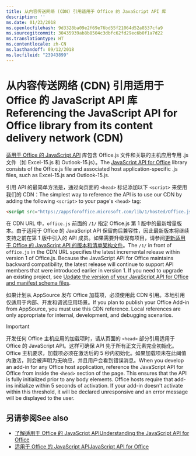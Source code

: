 ```yaml
---
title: 从内容传送网络 (CDN) 引用适用于 Office 的 JavaScript API 库
description: ''
ms.date: 01/23/2018
ms.openlocfilehash: 9d3328ba09e2f69e76bd55f21064d52a8537cfa9
ms.sourcegitcommit: 30435939ab8b8504c3dbfc62fd29ec6b0f1a7d22
ms.translationtype: HT
ms.contentlocale: zh-CN
ms.lasthandoff: 09/12/2018
ms.locfileid: "23943899"
---
```

# <a name="referencing-the-javascript-api-for-office-library-from-its-content-delivery-network-cdn"></a><span data-ttu-id="f8044-102">从内容传送网络 (CDN) 引用适用于 Office 的 JavaScript API 库</span><span class="sxs-lookup"><span data-stu-id="f8044-102">Referencing the JavaScript API for Office library from its content delivery network (CDN)</span></span>


<span data-ttu-id="f8044-103">[适用于 Office 的 JavaScript API](https://docs.microsoft.com/javascript/office/javascript-api-for-office?view=office-js) 库包含 Office.js 文件和关联的主机应用专用 .js 文件（如 Excel-15.js 和 Outlook-15.js）。</span><span class="sxs-lookup"><span data-stu-id="f8044-103">The [JavaScript API for Office](https://docs.microsoft.com/javascript/office/javascript-api-for-office?view=office-js) library consists of the Office.js file and associated host application-specific .js files, such as Excel-15.js and Outlook-15.js.</span></span> 


<span data-ttu-id="f8044-104">引用 API 的最简单方法是，通过向页面的 `<head>` 标记添加以下 `<script>` 来使用我们的 CDN：</span><span class="sxs-lookup"><span data-stu-id="f8044-104">The simplest way to reference the API is to use our CDN by adding the following `<script>` to your page's `<head>` tag:</span></span>  

```html
<script src="https://appsforoffice.microsoft.com/lib/1/hosted/Office.js" type="text/javascript"></script>
```

<span data-ttu-id="f8044-p101">在 CDN URL 中，`office.js` 前面的 `/1/` 指定 Office.js 第 1 版中的最新增量版本。由于适用于 Office 的 JavaScript API 保留向后兼容性，因此最新版本将继续支持之前在第 1 版中引入的 API 成员。如果需要升级现有项目，请参阅[更新适用于 Office 的 JavaScript API 的版本和清单架构文件](update-your-javascript-api-for-office-and-manifest-schema-version.md)。</span><span class="sxs-lookup"><span data-stu-id="f8044-p101">The  `/1/` in front of `office.js` in the CDN URL specifies the latest incremental release within version 1 of Office.js. Because the JavaScript API for Office maintains backward compatibility, the latest release will continue to support API members that were introduced earlier in version 1. If you need to upgrade an existing project, see [Update the version of your JavaScript API for Office and manifest schema files](update-your-javascript-api-for-office-and-manifest-schema-version.md).</span></span> 

<span data-ttu-id="f8044-p102">如果计划从 AppSource 发布 Office 加载项，必须使用此 CDN 引用。本地引用仅适用于内部、开发和调试应用场景。</span><span class="sxs-lookup"><span data-stu-id="f8044-p102">If you plan to publish your Office Add-in from AppSource, you must use this CDN reference. Local references are only appropriate for internal, development, and debugging scenarios.</span></span>

> [!IMPORTANT]
>  <span data-ttu-id="f8044-p103">开发任何 Office 主机应用的加载项时，请从页面的 `<head>` 部分引用适用于 Office 的 JavaScript API。这样可确保 API 先于所有正文元素完全初始化。Office 主机要求，加载项必须在激活后的 5 秒内初始化。如果加载项未在此阈值内激活，则会被声明为无响应，并且用户会看到错误消息。</span><span class="sxs-lookup"><span data-stu-id="f8044-p103">When you develop an add-in for any Office host application, reference the JavaScript API for Office from inside the `<head>` section of the page. This ensures that the API is fully initialized prior to any body elements. Office hosts require that add-ins initialize within 5 seconds of activation. If your add-in doesn't activate within this threshold, it will be declared unresponsive and an error message will be displayed to the user.</span></span>       

## <a name="see-also"></a><span data-ttu-id="f8044-114">另请参阅</span><span class="sxs-lookup"><span data-stu-id="f8044-114">See also</span></span>

- [<span data-ttu-id="f8044-115">了解适用于 Office 的 JavaScript API</span><span class="sxs-lookup"><span data-stu-id="f8044-115">Understanding the JavaScript API for Office</span></span>](understanding-the-javascript-api-for-office.md)    
- [<span data-ttu-id="f8044-116">适用于 Office 的 JavaScript API</span><span class="sxs-lookup"><span data-stu-id="f8044-116">JavaScript API for Office</span></span>](https://docs.microsoft.com/javascript/office/javascript-api-for-office?view=office-js)
    
